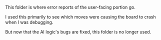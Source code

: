 This folder is where error reports of the user-facing portion go.

I used this primarily to see which moves were causing the board to crash when I was debugging.

But now that the AI logic's bugs are fixed, this folder is no longer used.